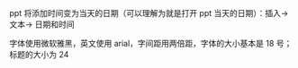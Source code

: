 ppt 将添加时间变为当天的日期（可以理解为就是打开 ppt 当天的日期）：插入-> 文本-> 日期和时间



字体使用微软雅黑，英文使用 arial，字间距用两倍距，字体的大小基本是 18 号；标题的大小为 24